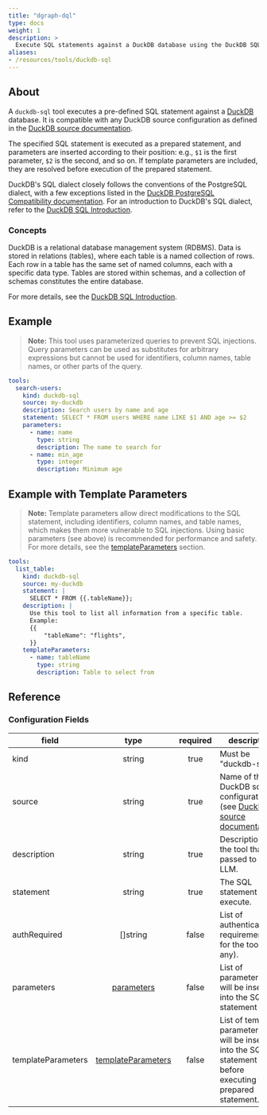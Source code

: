 ```yaml
---
title: "dgraph-dql"
type: docs
weight: 1
description: >
  Execute SQL statements against a DuckDB database using the DuckDB SQL tools configuration.
aliases:
- /resources/tools/duckdb-sql
---
```


## About

A `duckdb-sql` tool executes a pre-defined SQL statement against a [DuckDB](https://duckdb.org/) database. It is compatible with any DuckDB source configuration as defined in the [DuckDB source documentation](../sources/duckdb.md).

The specified SQL statement is executed as a prepared statement, and parameters are inserted according to their position: e.g., `$1` is the first parameter, `$2` is the second, and so on. If template parameters are included, they are resolved before execution of the prepared statement. 

DuckDB's SQL dialect closely follows the conventions of the PostgreSQL dialect, with a few exceptions listed in the [DuckDB PostgreSQL Compatibility documentation](https://duckdb.org/docs/stable/sql/dialect/postgresql_compatibility.html). For an introduction to DuckDB's SQL dialect, refer to the [DuckDB SQL Introduction](https://duckdb.org/docs/stable/sql/introduction).

### Concepts

DuckDB is a relational database management system (RDBMS). Data is stored in relations (tables), where each table is a named collection of rows. Each row in a table has the same set of named columns, each with a specific data type. Tables are stored within schemas, and a collection of schemas constitutes the entire database.

For more details, see the [DuckDB SQL Introduction](https://duckdb.org/docs/stable/sql/introduction).

## Example

> **Note:** This tool uses parameterized queries to prevent SQL injections. Query parameters can be used as substitutes for arbitrary expressions but cannot be used for identifiers, column names, table names, or other parts of the query.

```yaml
tools:
  search-users:
    kind: duckdb-sql
    source: my-duckdb
    description: Search users by name and age
    statement: SELECT * FROM users WHERE name LIKE $1 AND age >= $2
    parameters:
      - name: name
        type: string
        description: The name to search for
      - name: min_age
        type: integer
        description: Minimum age
```

## Example with Template Parameters

> **Note:** Template parameters allow direct modifications to the SQL statement, including identifiers, column names, and table names, which makes them more vulnerable to SQL injections. Using basic parameters (see above) is recommended for performance and safety. For more details, see the [templateParameters](_index#template-parameters) section.

```yaml
tools:
  list_table:
    kind: duckdb-sql
    source: my-duckdb
    statement: |
      SELECT * FROM {{.tableName}};
    description: |
      Use this tool to list all information from a specific table.
      Example:
      {{
          "tableName": "flights",
      }}
    templateParameters:
      - name: tableName
        type: string
        description: Table to select from
```

## Reference

### Configuration Fields

| **field**          | **type**                        | **required** | **description**                                                                                                                            |
|--------------------|:-------------------------------:|:------------:|--------------------------------------------------------------------------------------------------------------------------------------------|
| kind               | string                         |     true     | Must be "duckdb-sql".                                                                                                                      |
| source             | string                         |     true     | Name of the DuckDB source configuration (see [DuckDB source documentation](../sources/duckdb.md)).                                         |
| description        | string                         |     true     | Description of the tool that is passed to the LLM.                                                                                         |
| statement          | string                         |     true     | The SQL statement to execute.                                                                                                              |
| authRequired       | []string                       |    false     | List of authentication requirements for the tool (if any).                                                                                 |
| parameters         | [parameters](_index#specifying-parameters)       |    false     | List of parameters that will be inserted into the SQL statement                      |
| templateParameters | [templateParameters](_index#template-parameters) |    false     | List of template parameters that will be inserted into the SQL statement before executing the prepared statement.                           |
